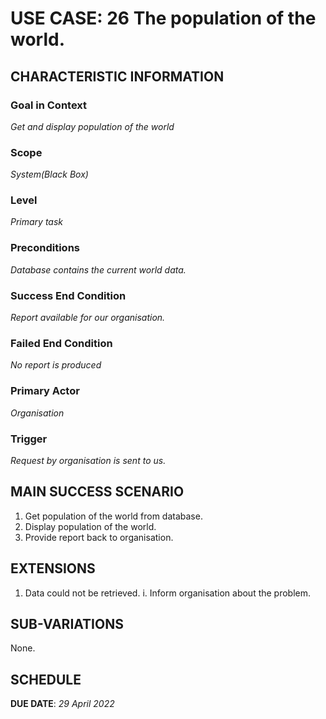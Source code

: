 # USE CASE: 26 The population of the world.

## CHARACTERISTIC INFORMATION

### Goal in Context

*Get and display population of the world*

### Scope

*System(Black Box)*

### Level

*Primary task*

### Preconditions

*Database contains the current world data.*

### Success End Condition

*Report available for our organisation.*

### Failed End Condition

*No report is produced*

### Primary Actor

*Organisation*

### Trigger

*Request by organisation is sent to us.*

## MAIN SUCCESS SCENARIO

1. Get population of the world from database.
2. Display population of the world.
3. Provide report back to organisation.

## EXTENSIONS

1. Data could not be retrieved.
   i. Inform organisation about the problem.

## SUB-VARIATIONS

None.

## SCHEDULE

**DUE DATE**: *29 April 2022*